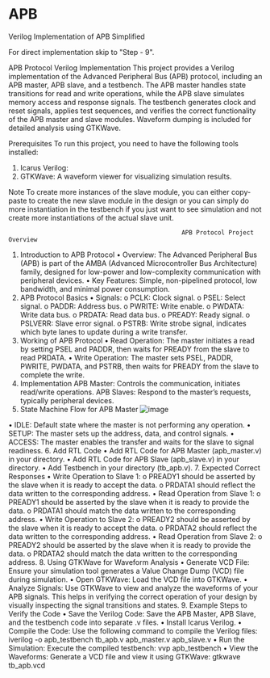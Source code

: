 # APB
Verilog Implementation of APB Simplified 

For direct implementation skip to "Step - 9".

APB Protocol Verilog Implementation
This project provides a Verilog implementation of the Advanced Peripheral Bus (APB) protocol, including an APB master, APB slave, and a testbench. 
The APB master handles state transitions for read and write operations, while the APB slave simulates memory access and response signals. 
The testbench generates clock and reset signals, applies test sequences, and verifies the correct functionality of the APB master and slave modules. Waveform dumping is included for detailed analysis using GTKWave.

Prerequisites
To run this project, you need to have the following tools installed:
1.	Icarus Verilog: 
2.	GTKWave: A waveform viewer for visualizing simulation results.

Note
To create more instances of the slave module, you can either copy-paste to create the new slave module in the design or you can simply do more instantiation in the testbench if you just want to see simulation and not create more instantiations of the actual slave unit.

                                                    APB Protocol Project Overview
1. Introduction to APB Protocol
•	Overview: The Advanced Peripheral Bus (APB) is part of the AMBA (Advanced Microcontroller Bus Architecture) family, designed for low-power and low-complexity communication with peripheral devices.
•	Key Features: Simple, non-pipelined protocol, low bandwidth, and minimal power consumption.
2. APB Protocol Basics
•	Signals:
o	PCLK: Clock signal.
o	PSEL: Select signal.
o	PADDR: Address bus.
o	PWRITE: Write enable.
o	PWDATA: Write data bus.
o	PRDATA: Read data bus.
o	PREADY: Ready signal.
o	PSLVERR: Slave error signal.
o	PSTRB: Write strobe signal, indicates which byte lanes to update during a write transfer.
3. Working of APB Protocol
•	Read Operation: The master initiates a read by setting PSEL and PADDR, then waits for PREADY from the slave to read PRDATA.
•	Write Operation: The master sets PSEL, PADDR, PWRITE, PWDATA, and PSTRB, then waits for PREADY from the slave to complete the write.
4. Implementation
  APB Master: Controls the communication, initiates read/write operations.
  APB Slaves: Respond to the master’s requests, typically peripheral devices.
5. State Machine Flow for APB Master
![image](https://github.com/user-attachments/assets/0f3d5263-e93f-4586-a082-d0e4066be2f4)

  • IDLE: Default state where the master is not performing any operation.
  • SETUP: The master sets up the address, data, and control signals.
  • ACCESS: The master enables the transfer and waits for the slave to signal readiness.
6. Add RTL Code
	• Add RTL Code for APB Master (apb_master.v) in your directory.
  • Add RTL Code for APB Slave (apb_slave.v) in your directory.
  • Add Testbench in your directory (tb_apb.v).
7. Expected Correct Responses
  • Write Operation to Slave 1:
    o	PREADY1 should be asserted by the slave when it is ready to accept the data.
    o	PRDATA1 should reflect the data written to the corresponding address.
  •	Read Operation from Slave 1:
    o	PREADY1 should be asserted by the slave when it is ready to provide the data.
    o	PRDATA1 should match the data written to the corresponding address.
  • Write Operation to Slave 2:
    o	PREADY2 should be asserted by the slave when it is ready to accept the data.
    o	PRDATA2 should reflect the data written to the corresponding address.
  •	Read Operation from Slave 2:
    o	PREADY2 should be asserted by the slave when it is ready to provide the data.
    o	PRDATA2 should match the data written to the corresponding address.
8. Using GTKWave for Waveform Analysis
  •	Generate VCD File: Ensure your simulation tool generates a Value Change Dump (VCD) file during simulation.
  •	Open GTKWave: Load the VCD file into GTKWave.
  •	Analyze Signals: Use GTKWave to view and analyze the waveforms of your APB signals. This helps in verifying the correct operation of your design by visually inspecting the signal transitions and states.
9. Example Steps to Verify the Code
  •	Save the Verilog Code: Save the APB Master, APB Slave, and the testbench code into separate .v files.
  • Install Icarus Verilog. 
  • Compile the Code: Use the following command to compile the Verilog files:
      iverilog -o apb_testbench tb_apb.v apb_master.v apb_slave.v
  • Run the Simulation: Execute the compiled testbench:
      vvp apb_testbench
  • View the Waveforms: Generate a VCD file and view it using GTKWave:
      gtkwave tb_apb.vcd
